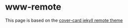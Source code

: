 # www-remote
This page is based on the [cover-card jekyll remote theme](https://github.com/epidrome/cover-card/)
